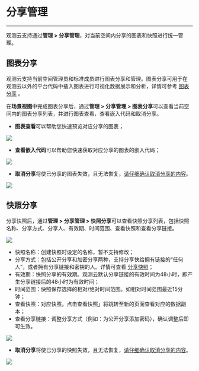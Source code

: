 # 分享管理
---

观测云支持通过**管理 > 分享管理**，对当前空间内分享的图表和快照进行统一管理。


## 图表分享

观测云支持当前空间管理员和标准成员进行图表分享和管理。图表分享可用于在 观测云以外的平台代码中插入图表进行可视化数据展示和分析，详情可参考 [图表分享](../scene/visual-chart/chart-share.md) 。

在**场景视图**中完成图表分享后，通过**管理 > 分享管理 > 图表分享**可以查看当前空间内的图表分享列表，并进行图表查看，查看嵌入代码和取消分享。

- **图表查看**可以帮助您快速预览对应分享的图表；

![](img/11_share_01.png)

- **查看嵌入代码**可以帮助您快速获取对应分享的图表的嵌入代码；

![](img/11_share_02.png)

- **取消分享**将使已分享的图表失效，且无法恢复，<u>请仔细确认取消分享的内容</u>。

![](img/11_share_03.png)

## 快照分享

分享快照后，通过**管理 > 分享管理 > 快照分享**可以查看快照分享列表，包括快照名称、分享方式、分享人、有效期、时间范围、查看快照和查看分享链接。

![](img/11_share_04.png)

- 快照名称：创建快照时设定的名称，暂不支持修改；    
- 分享方式：包括公开分享和加密分享两种，支持分享快给拥有链接的“任何人”，或者拥有分享链接和密钥的人。详情可查看 [分享快照](../management/snapshot.md)；     
- 有效期：快照分享的有效期。观测云默认分享链接的有效时间为48小时，即产生分享链接后的48小时为有效时间；  
- 时间范围：快照保存选择的相对/绝对时间范围。如相对时间范围最近15分钟；  
- 查看快照：对应快照，点击查看快照」将跳转至新的页面查看对应的数据副本；   
- 查看分享链接：调整分享方式（例如：为公开分享添加密码），确认调整后即可生效。

![](img/11_share_05.png)

- **取消分享**将使已分享的快照失效，且无法恢复，<u>请仔细确认取消分享的内容</u>。

![](img/11_share_06.png)



